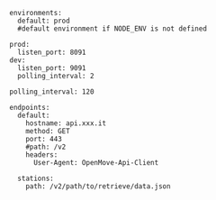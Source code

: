 <!--
SPDX-FileCopyrightText: NOI Techpark <digital@noi.bz.it>

SPDX-License-Identifier: CC0-1.0
-->

```
environments:
  default: prod
  #default environment if NODE_ENV is not defined

prod:
  listen_port: 8091
dev:
  listen_port: 9091
  polling_interval: 2

polling_interval: 120

endpoints:
  default:
    hostname: api.xxx.it
    method: GET
    port: 443
    #path: /v2
    headers:
      User-Agent: OpenMove-Api-Client

  stations:
    path: /v2/path/to/retrieve/data.json
```
